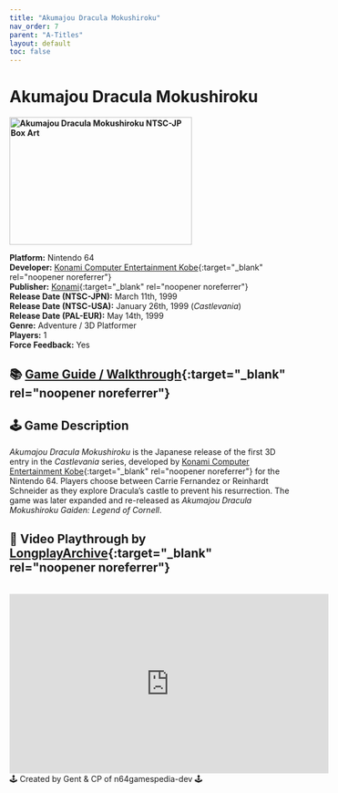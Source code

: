 ```yaml
---
title: "Akumajou Dracula Mokushiroku"
nav_order: 7
parent: "A-Titles"
layout: default
toc: false
---
```


# Akumajou Dracula Mokushiroku
<b>
<img src="https://images.launchbox-app.com/aa7a3f27-700d-412a-8db2-2f755cb91ef5.png" alt="Akumajou Dracula Mokushiroku NTSC-JP Box Art" style="object-fit:cover;width:320px;height:224px"/>
</b>

**Platform:** Nintendo 64  
**Developer:** [Konami Computer Entertainment Kobe](https://en.wikipedia.org/wiki/Konami#Former_subsidiaries){:target="_blank" rel="noopener noreferrer"}  
**Publisher:** [Konami](https://en.wikipedia.org/wiki/Konami){:target="_blank" rel="noopener noreferrer"}  
**Release Date (NTSC-JPN):** March 11th, 1999  
**Release Date (NTSC-USA):** January 26th, 1999 (*Castlevania*)  
**Release Date (PAL-EUR):** May 14th, 1999  
**Genre:** Adventure / 3D Platformer  
**Players:** 1  
**Force Feedback:** Yes

## 📚 [Game Guide / Walkthrough](https://gamefaqs.gamespot.com/n64/196882-castlevania/faqs/44590){:target="_blank" rel="noopener noreferrer"}

## 🕹️ Game Description
*Akumajou Dracula Mokushiroku* is the Japanese release of the first 3D entry in the *Castlevania* series, developed by [Konami Computer Entertainment Kobe](https://en.wikipedia.org/wiki/Konami#Former_subsidiaries){:target="_blank" rel="noopener noreferrer"} for the Nintendo 64. Players choose between Carrie Fernandez or Reinhardt Schneider as they explore Dracula’s castle to prevent his resurrection. The game was later expanded and re-released as *Akumajou Dracula Mokushiroku Gaiden: Legend of Cornell*.

## 🎥 Video Playthrough by [LongplayArchive](https://www.youtube.com/channel/UCM8XzXipyTsylZ_WsGKmdKQ){:target="_blank" rel="noopener noreferrer"}

<br />
<iframe width="560" height="315" src="https://www.youtube.com/embed/tXWtWyWM3Vg" title="Akumajou Dracula Mokushiroku Playthrough" frameborder="0" allowfullscreen></iframe>

<br />
🕹️ Created by Gent & CP of n64gamespedia-dev 🕹️

<!-- Vault Format: n64gamespedia-dev -->
<!-- Protocol Source: _vault-specs/format-protocol.md -->
